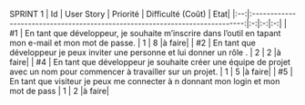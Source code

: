 ﻿SPRINT 1
| Id |      User Story      |  Priorité |  Difficulté (Coût) |    Etat|
|:--:|:----------------------------------------------------------------------------:|:-:|:-:|:-:|
| #1 | En tant que développeur, je souhaite m’inscrire dans l’outil en tapant mon e-mail et mon mot de passe. | 1 | 8 |à faire|
| #2 | En tant que développeur je peux inviter une personne et lui donner un rôle . | 2 | 2 |à faire|
| #4 | En tant que développeur je souhaite créer une équipe de projet avec un nom pour commencer à travailler sur un projet. | 1 | 5 |à faire|
| #5 | En tant que visiteur je peux me connecter à n donnant mon login et mon mot de pass | 1 | 2 |à faire|
